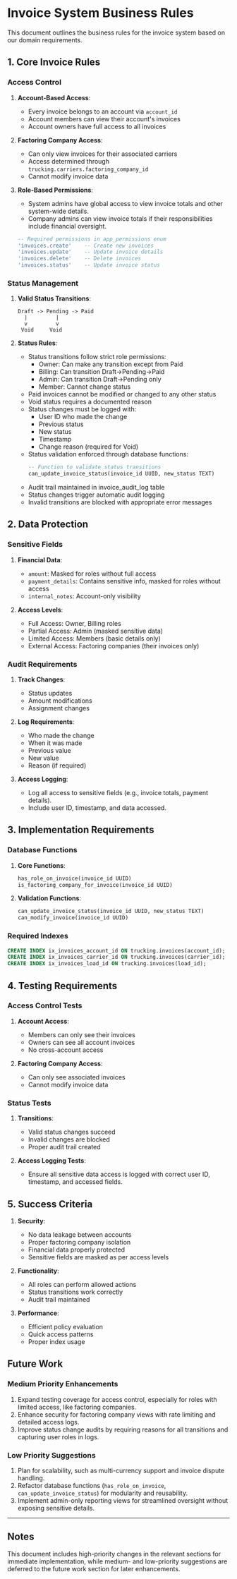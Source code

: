 # Invoice System Business Rules

This document outlines the business rules for the invoice system based on our domain requirements.

## **1. Core Invoice Rules**

### **Access Control**
1. **Account-Based Access**:
   - Every invoice belongs to an account via `account_id`
   - Account members can view their account's invoices
   - Account owners have full access to all invoices

2. **Factoring Company Access**:
   - Can only view invoices for their associated carriers
   - Access determined through `trucking.carriers.factoring_company_id`
   - Cannot modify invoice data

3. **Role-Based Permissions**:
   - System admins have global access to view invoice totals and other system-wide details.
   - Company admins can view invoice totals if their responsibilities include financial oversight.
   ```sql
   -- Required permissions in app_permissions enum
   'invoices.create'    -- Create new invoices
   'invoices.update'    -- Update invoice details
   'invoices.delete'    -- Delete invoices
   'invoices.status'    -- Update invoice status
   ```

### **Status Management**
1. **Valid Status Transitions**:
   ```
   Draft -> Pending -> Paid
     |         |
     v         v
    Void     Void
   ```

2. **Status Rules**:
   - Status transitions follow strict role permissions:
     * Owner: Can make any transition except from Paid
     * Billing: Can transition Draft->Pending->Paid
     * Admin: Can transition Draft->Pending only
     * Member: Cannot change status
   - Paid invoices cannot be modified or changed to any other status
   - Void status requires a documented reason
   - Status changes must be logged with:
     * User ID who made the change
     * Previous status
     * New status
     * Timestamp
     * Change reason (required for Void)
   - Status validation enforced through database functions:
     ```sql
     -- Function to validate status transitions
     can_update_invoice_status(invoice_id UUID, new_status TEXT)
     ```
   - Audit trail maintained in invoice_audit_log table
   - Status changes trigger automatic audit logging
   - Invalid transitions are blocked with appropriate error messages

## **2. Data Protection**

### **Sensitive Fields**
1. **Financial Data**:
   - `amount`: Masked for roles without full access
   - `payment_details`: Contains sensitive info, masked for roles without access
   - `internal_notes`: Account-only visibility

2. **Access Levels**:
   - Full Access: Owner, Billing roles
   - Partial Access: Admin (masked sensitive data)
   - Limited Access: Members (basic details only)
   - External Access: Factoring companies (their invoices only)

### **Audit Requirements**
1. **Track Changes**:
   - Status updates
   - Amount modifications
   - Assignment changes

2. **Log Requirements**:
   - Who made the change
   - When it was made
   - Previous value
   - New value
   - Reason (if required)

3. **Access Logging**:
   - Log all access to sensitive fields (e.g., invoice totals, payment details).
   - Include user ID, timestamp, and data accessed.

## **3. Implementation Requirements**

### **Database Functions**
1. **Core Functions**:
   ```sql
   has_role_on_invoice(invoice_id UUID)
   is_factoring_company_for_invoice(invoice_id UUID)
   ```

2. **Validation Functions**:
   ```sql
   can_update_invoice_status(invoice_id UUID, new_status TEXT)
   can_modify_invoice(invoice_id UUID)
   ```

### **Required Indexes**
```sql
CREATE INDEX ix_invoices_account_id ON trucking.invoices(account_id);
CREATE INDEX ix_invoices_carrier_id ON trucking.invoices(carrier_id);
CREATE INDEX ix_invoices_load_id ON trucking.invoices(load_id);
```

## **4. Testing Requirements**

### **Access Control Tests**
1. **Account Access**:
   - Members can only see their invoices
   - Owners can see all account invoices
   - No cross-account access

2. **Factoring Company Access**:
   - Can only see associated invoices
   - Cannot modify invoice data

### **Status Tests**
1. **Transitions**:
   - Valid status changes succeed
   - Invalid changes are blocked
   - Proper audit trail created

2. **Access Logging Tests**:
   - Ensure all sensitive data access is logged with correct user ID, timestamp, and accessed fields.

## **5. Success Criteria**

1. **Security**:
   - No data leakage between accounts
   - Proper factoring company isolation
   - Financial data properly protected
   - Sensitive fields are masked as per access levels

2. **Functionality**:
   - All roles can perform allowed actions
   - Status transitions work correctly
   - Audit trail maintained

3. **Performance**:
   - Efficient policy evaluation
   - Quick access patterns
   - Proper index usage

## **Future Work**

### Medium Priority Enhancements
1. Expand testing coverage for access control, especially for roles with limited access, like factoring companies.
2. Enhance security for factoring company views with rate limiting and detailed access logs.
3. Improve status change audits by requiring reasons for all transitions and capturing user roles in logs.

### Low Priority Suggestions
1. Plan for scalability, such as multi-currency support and invoice dispute handling.
2. Refactor database functions (`has_role_on_invoice`, `can_update_invoice_status`) for modularity and reusability.
3. Implement admin-only reporting views for streamlined oversight without exposing sensitive details.

---

## **Notes**

This document includes high-priority changes in the relevant sections for immediate implementation, while medium- and low-priority suggestions are deferred to the future work section for later enhancements.

